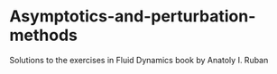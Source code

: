 # Asymptotics-and-perturbation-methods
Solutions to the exercises in Fluid Dynamics book by Anatoly I. Ruban  
